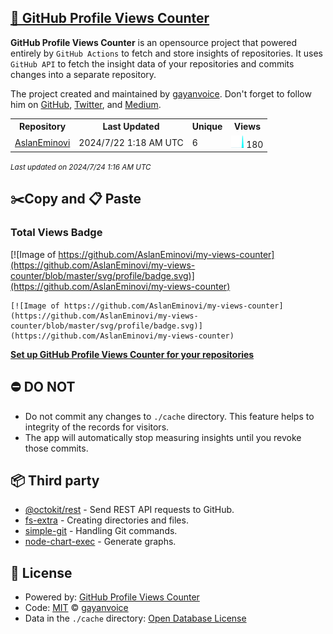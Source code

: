## [🚀 GitHub Profile Views Counter](https://github.com/gayanvoice/github-profile-views-counter)
**GitHub Profile Views Counter** is an opensource project that powered entirely by  `GitHub Actions` to fetch and store insights of repositories.
It uses `GitHub API` to fetch the insight data of your repositories and commits changes into a separate repository.

The project created and maintained by [gayanvoice](https://github.com/gayanvoice). Don't forget to follow him on [GitHub](https://github.com/gayanvoice), [Twitter](https://twitter.com/gayanvoice), and [Medium](https://gayanvoice.medium.com/).

<table>
	<tr>
		<th>
			Repository
		</th>
		<th>
			Last Updated
		</th>
		<th>
			Unique
		</th>
		<th>
			Views
		</th>
	</tr>
	<tr>
		<td>
			<a href="https://github.com/AslanEminovi/my-views-counter/tree/master/readme/820007417/year.md">
				AslanEminovi
			</a>
		</td>
		<td>
			2024/7/22 1:18 AM UTC
		</td>
		<td>
			6
		</td>
		<td>
			<img alt="Response time graph" src="https://github.com/AslanEminovi/my-views-counter/raw/master/graph/820007417/small/year.png" height="20"> 180
		</td>
	</tr>
</table>

<small><i>Last updated on 2024/7/24 1:16 AM UTC</i></small>

## ✂️Copy and 📋 Paste
### Total Views Badge
[![Image of https://github.com/AslanEminovi/my-views-counter](https://github.com/AslanEminovi/my-views-counter/blob/master/svg/profile/badge.svg)](https://github.com/AslanEminovi/my-views-counter)

```readme
[![Image of https://github.com/AslanEminovi/my-views-counter](https://github.com/AslanEminovi/my-views-counter/blob/master/svg/profile/badge.svg)](https://github.com/AslanEminovi/my-views-counter)
```
[**Set up GitHub Profile Views Counter for your repositories**](https://github.com/gayanvoice/github-profile-views-counter)
## ⛔ DO NOT
- Do not commit any changes to `./cache` directory. This feature helps to integrity of the records for visitors.
- The app will automatically stop measuring insights until you revoke those commits.
## 📦 Third party

- [@octokit/rest](https://www.npmjs.com/package/@octokit/rest) - Send REST API requests to GitHub.
- [fs-extra](https://www.npmjs.com/package/fs-extra) - Creating directories and files.
- [simple-git](https://www.npmjs.com/package/simple-git) - Handling Git commands.
- [node-chart-exec](https://www.npmjs.com/package/node-chart-exec) - Generate graphs.
## 📄 License
- Powered by: [GitHub Profile Views Counter](https://github.com/gayanvoice/github-profile-views-counter)
- Code: [MIT](./LICENSE) © [gayanvoice](https://github.com/gayanvoice)
- Data in the `./cache` directory: [Open Database License](https://opendatacommons.org/licenses/odbl/1-0/)